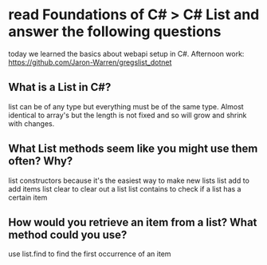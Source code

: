# read Foundations of C# > C# List and answer the following questions

today we learned the basics about webapi setup in C#. Afternoon work: https://github.com/Jaron-Warren/gregslist_dotnet

## What is a List in C#?

list can be of any type but everything must be of the same type. Almost identical to array's but the length is not fixed and so will grow and shrink with changes.

## What List methods seem like you might use them often? Why?

list constructors because it's the easiest way to make new lists
list add to add items
list clear to clear out a list
list contains to check if a list has a certain item

## How would you retrieve an item from a list? What method could you use?

use list.find to find the first occurrence of an item 